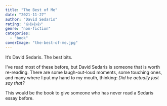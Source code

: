 ```yaml
---
title: "The Best of Me"
date: "2021-11-27"
author: "David Sedaris"
rating: "👍👍👍👍"
genre: "non-fiction"
categories: 
  - "book"
coverImage: "the-best-of-me.jpg"
---
```

It’s David Sedaris. The best bits.

I’ve read most of these before, but David Sedaris is someone that is worth re-reading. There are some laugh-out-loud moments, some touching ones, and many where I put my hand to my mouth, thinking: _Did he actually just say that?_

This would be the book to give someone who has never read a Sedaris essay before.

